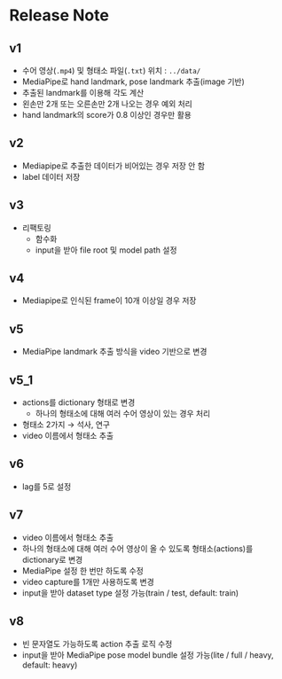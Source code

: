 # Release Note

## v1

- 수어 영상(`.mp4`) 및 형태소 파일(`.txt`) 위치 : `../data/`
- MediaPipe로 hand landmark, pose landmark 추출(image 기반)
- 추출된 landmark를 이용해 각도 계산
- 왼손만 2개 또는 오른손만 2개 나오는 경우 예외 처리
- hand landmark의 score가 0.8 이상인 경우만 활용

## v2

- Mediapipe로 추출한 데이터가 비어있는 경우 저장 안 함
- label 데이터 저장

## v3

- 리팩토링
  - 함수화
  - input을 받아 file root 및 model path 설정

## v4

- Mediapipe로 인식된 frame이 10개 이상일 경우 저장

## v5

- MediaPipe landmark 추출 방식을 video 기반으로 변경

## v5_1

- actions를 dictionary 형태로 변경
  - 하나의 형태소에 대해 여러 수어 영상이 있는 경우 처리
- 형태소 2가지 → 석사, 연구
- video 이름에서 형태소 추출

## v6

- lag를 5로 설정

## v7

- video 이름에서 형태소 추출
- 하나의 형태소에 대해 여러 수어 영상이 올 수 있도록 형태소(actions)를 dictionary로 변경
- MediaPipe 설정 한 번만 하도록 수정
- video capture를 1개만 사용하도록 변경
- input을 받아 dataset type 설정 가능(train / test, default: train)

## v8

- 빈 문자열도 가능하도록 action 추출 로직 수정
- input을 받아 MediaPipe pose model bundle 설정 가능(lite / full / heavy, default: heavy)

